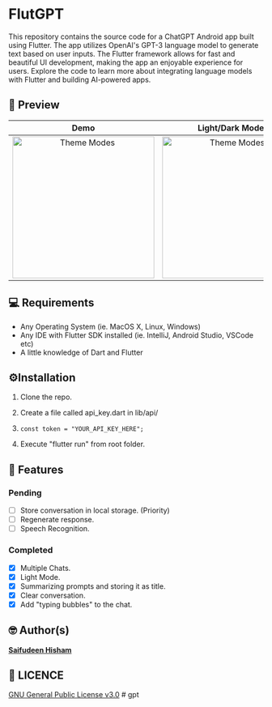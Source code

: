 # FlutGPT

This repository contains the source code for a ChatGPT Android app built using Flutter. The app utilizes OpenAI's GPT-3 language model to generate text based on user inputs. The Flutter framework allows for fast and beautiful UI development, making the app an enjoyable experience for users. Explore the code to learn more about integrating language models with Flutter and building AI-powered apps.

## 📸 Preview

<div align ="center">

| Demo                          | Light/Dark Modes                                                             | Multiple Chats |
|:-----------------------------:|:----------------------------------------------------------------------------:|:-----------------------------:|
| <img src="screenshots/demo.gif" title="" alt="Theme Modes" width="280"> | <img src="screenshots/thememode.gif" title="" alt="Theme Modes" width="280"> | <img src="screenshots/multiple-chats.gif" title="" alt="Multiple Chats" width="280"> |

</div>

## 💻 Requirements

- Any Operating System (ie. MacOS X, Linux, Windows)
- Any IDE with Flutter SDK installed (ie. IntelliJ, Android Studio, VSCode etc)
- A little knowledge of Dart and Flutter

## ⚙️Installation

1. Clone the repo.

2. Create a file called api_key.dart in lib/api/

3. ```
   const token = "YOUR_API_KEY_HERE";
   ```

4. Execute "flutter run" from root folder.

## 📝 Features

### Pending

- [ ] Store conversation in local storage. (Priority)
- [ ] Regenerate response.
- [ ] Speech Recognition.

### Completed

- [x] Multiple Chats.
- [x] Light Mode.
- [x] Summarizing prompts and storing it as title.
- [x] Clear conversation.
- [x] Add "typing bubbles" to the chat.

## 🤓 Author(s)

**[Saifudeen Hisham](https://www.instagram.com/beSaif)**

## 🔖 LICENCE

[GNU General Public License v3.0](/LICENSE.md)
#   g p t  
 